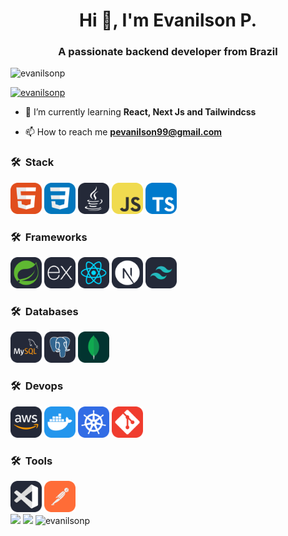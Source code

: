 <h1 align="center">Hi 👋, I'm Evanilson P.</h1>
<h3 align="center">A passionate backend developer from Brazil</h3>

<p align="left"> <img src="https://komarev.com/ghpvc/?username=evanilsonp&label=Profile%20views&color=0e75b6&style=flat" alt="evanilsonp" /> </p>

<p align="left"> <a href="https://github.com/ryo-ma/github-profile-trophy"><img src="https://github-profile-trophy.vercel.app/?username=evanilsonp" alt="evanilsonp" /></a> </p>

- 🌱 I’m currently learning **React, Next Js and Tailwindcss**

- 📫 How to reach me **pevanilson99@gmail.com**

### 🛠 &nbsp;Stack
<div align="left">
    <img src="https://raw.githubusercontent.com/tandpfun/skill-icons/main/icons/HTML.svg" width=50/>
    <img src="https://raw.githubusercontent.com/tandpfun/skill-icons/main/icons/CSS.svg" width=50/>
    <img src="https://raw.githubusercontent.com/tandpfun/skill-icons/main/icons/Java-Dark.svg" width=50"/>
    <img src="https://raw.githubusercontent.com/tandpfun/skill-icons/main/icons/JavaScript.svg" width=50/>
    <img src="https://raw.githubusercontent.com/tandpfun/skill-icons/main/icons/TypeScript.svg" width=50/>   
</div>



### 🛠 &nbsp;Frameworks
<div align="left">
    <img src="https://raw.githubusercontent.com/tandpfun/skill-icons/main/icons/Spring-Dark.svg" width="50"/>
    <img src="https://raw.githubusercontent.com/tandpfun/skill-icons/main/icons/ExpressJS-Dark.svg" width="50"/>
    <img src="https://raw.githubusercontent.com/tandpfun/skill-icons/main/icons/React-Dark.svg" width="50"/>
    <img src="https://raw.githubusercontent.com/tandpfun/skill-icons/main/icons/NextJS-Dark.svg" width="50"/>
    <img src="https://raw.githubusercontent.com/tandpfun/skill-icons/main/icons/TailwindCSS-Dark.svg" width="50"/>
</div>



### 🛠 &nbsp;Databases
<div align="left">
    <img src="https://raw.githubusercontent.com/tandpfun/skill-icons/main/icons/MySQL-Dark.svg" width="50"/>
    <img src="https://raw.githubusercontent.com/tandpfun/skill-icons/main/icons/PostgreSQL-Dark.svg" width="50"/>
    <img src="https://raw.githubusercontent.com/tandpfun/skill-icons/main/icons/MongoDB.svg" width="50"/>
</div>



### 🛠 &nbsp;Devops
<div align="left">
    <img src="https://raw.githubusercontent.com/tandpfun/skill-icons/main/icons/AWS-Dark.svg" width="50"/>
    <img src="https://raw.githubusercontent.com/tandpfun/skill-icons/main/icons/Docker.svg" width="50"/>
    <img src="https://raw.githubusercontent.com/tandpfun/skill-icons/main/icons/Kubernetes.svg" width="50"/>
    <img src="https://raw.githubusercontent.com/tandpfun/skill-icons/main/icons/Git.svg" width="50"/>
</div>



### 🛠 &nbsp;Tools
<div align="left">
    <img src="https://raw.githubusercontent.com/tandpfun/skill-icons/main/icons/VSCode-Dark.svg" width="50"/>
    <img src="https://raw.githubusercontent.com/tandpfun/skill-icons/main/icons/Postman.svg" width="50"/>
</div>

<div align="left">
    <img height="180em" src="https://github-readme-stats.vercel.app/api?username=EvanilsonP&show_icons=true&theme=radical" />
    <img height="180em" src="https://github-readme-stats.vercel.app/api/top-langs/?username=EvanilsonP&layout=compact&theme=radical")/>
    <img height="180em" src="https://github-readme-streak-stats.herokuapp.com/?user=evanilsonp&theme=radical" alt="evanilsonp" />
</div>
